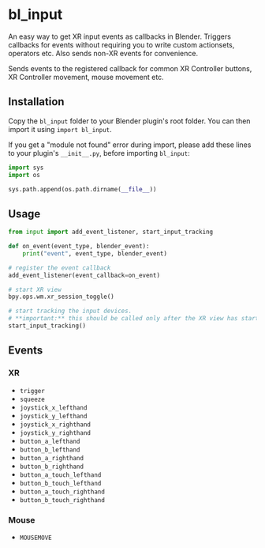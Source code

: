 # bl_input
An easy way to get XR input events as callbacks in Blender. Triggers callbacks for events without requiring you to write custom actionsets, operators etc. Also sends non-XR events for convenience.

Sends events to the registered callback for common XR Controller buttons, XR Controller movement, mouse movement etc.

## Installation
Copy the `bl_input` folder to your Blender plugin's root folder. You can then import it using `import bl_input`.

If you get a "module not found" error during import, please add these lines to your plugin's `__init__.py`, before importing `bl_input`:
```py
import sys
import os

sys.path.append(os.path.dirname(__file__))
```

## Usage
```py
from input import add_event_listener, start_input_tracking

def on_event(event_type, blender_event):
    print("event", event_type, blender_event)

# register the event callback
add_event_listener(event_callback=on_event)

# start XR view
bpy.ops.wm.xr_session_toggle()

# start tracking the input devices.
# **important:** this should be called only after the XR view has started!
start_input_tracking()
```

## Events
### XR
* `trigger`
* `squeeze`
* `joystick_x_lefthand`
* `joystick_y_lefthand`
* `joystick_x_righthand`
* `joystick_y_righthand`
* `button_a_lefthand`
* `button_b_lefthand`
* `button_a_righthand`
* `button_b_righthand`
* `button_a_touch_lefthand`
* `button_b_touch_lefthand`
* `button_a_touch_righthand`
* `button_b_touch_righthand`

### Mouse
* `MOUSEMOVE`